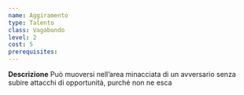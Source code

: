 ```yaml
---
name: Aggiramento
type: Talento
class: Vagabondo
level: 2
cost: 5
prerequisites: 
---
```


**Descrizione**
Può muoversi nell’area minacciata di un avversario senza subire attacchi di
opportunità, purché non ne esca